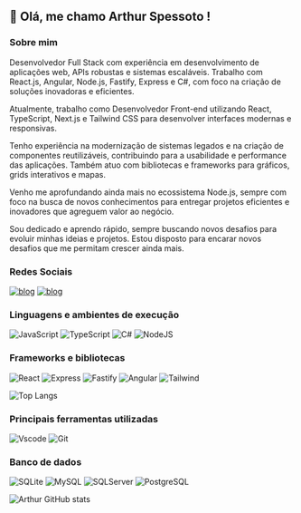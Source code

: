 ## 🚀 Olá, me chamo Arthur Spessoto !

### Sobre mim
Desenvolvedor Full Stack com experiência em desenvolvimento de aplicações web, APIs robustas e sistemas escaláveis. Trabalho com React.js, Angular, Node.js, Fastify, Express e C#, com foco na criação de soluções inovadoras e eficientes.

Atualmente, trabalho como Desenvolvedor Front-end utilizando React, TypeScript, Next.js e Tailwind CSS para desenvolver interfaces modernas e responsivas.

Tenho experiência na modernização de sistemas legados e na criação de componentes reutilizáveis, contribuindo para a usabilidade e performance das aplicações. Também atuo com bibliotecas e frameworks para gráficos, grids interativos e mapas.

Venho me aprofundando ainda mais no ecossistema Node.js, sempre com foco na busca de novos conhecimentos para entregar projetos eficientes e inovadores que agreguem valor ao negócio.

Sou dedicado e aprendo rápido, sempre buscando novos desafios para evoluir minhas ideias e projetos. Estou disposto para encarar novos desafios que me permitam crescer ainda mais.

### Redes Sociais
[![blog](https://img.shields.io/badge/Instagram-E4405F?style=for-the-badge&logo=instagram&logoColor=white)](https://www.instagram.com/arthur_spessoto/)
[![blog](https://img.shields.io/badge/LinkedIn-0077B5?style=for-the-badge&logo=linkedin&logoColor=white)](https://www.linkedin.com/in/artspessoto/)

### Linguagens e ambientes de execução
![JavaScript](https://img.shields.io/badge/javascript-%23323330.svg?style=for-the-badge&logo=javascript&logoColor=%23F7DF1E)
![TypeScript](https://img.shields.io/badge/TypeScript-007ACC?style=for-the-badge&logo=typescript&logoColor=white)
![C#](https://img.shields.io/badge/C%23-239120?style=for-the-badge&logo=c-sharp&logoColor=white)
![NodeJS](https://img.shields.io/badge/node.js-6DA55F?style=for-the-badge&logo=node.js&logoColor=white)

### Frameworks e bibliotecas
![React](https://img.shields.io/badge/React-20232A?style=for-the-badge&logo=react&logoColor=61DAFB)
![Express](https://img.shields.io/badge/express.js-%23404d59.svg?style=for-the-badge&logo=express&logoColor=%2361DAFB)
![Fastify](https://img.shields.io/badge/Fastify-000000?style=for-the-badge&logo=fastify&logoColor=white)
![Angular](https://img.shields.io/badge/Angular-DD0031?style=for-the-badge&logo=angular&logoColor=white)
![Tailwind](https://img.shields.io/badge/tailwindcss-%2338B2AC.svg?style=for-the-badge&logo=tailwind-css&logoColor=white)

![Top Langs](https://github-readme-stats.vercel.app/api/top-langs/?username=Artspessoto&layout=compact&theme=github_dark)

### Principais ferramentas utilizadas
![Vscode](https://img.shields.io/badge/Vscode-007ACC?style=for-the-badge&logo=visual-studio-code&logoColor=white)
![Git](https://img.shields.io/badge/GIT-E44C30?style=for-the-badge&logo=git&logoColor=white)

### Banco de dados 
![SQLite](https://img.shields.io/badge/sqlite-%2307405e.svg?style=for-the-badge&logo=sqlite&logoColor=white)
![MySQL](https://img.shields.io/badge/MySQL-00000F?style=for-the-badge&logo=mysql&logoColor=white)
![SQLServer](https://img.shields.io/badge/Microsoft_SQL_Server-CC2927?logo=microsoft-sql-server&logoColor=white&style=for-the-badge)
![PostgreSQL](https://img.shields.io/badge/postgresql-4169e1?style=for-the-badge&logo=postgresql&logoColor=white)

![Arthur GitHub stats](https://github-readme-stats.vercel.app/api?username=Artspessoto&show_icons=true&theme=github_dark)

